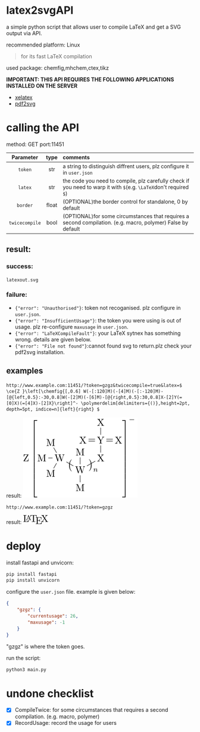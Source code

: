 # latex2svgAPI
a simple python script that allows user to compile LaTeX and get a SVG output via API.

recommended platform: Linux
> for its fast LaTeX compilation

used package: chemfig,mhchem,ctex,tikz

**IMPORTANT: THIS API REQUIRES THE FOLLOWING APPLICATIONS INSTALLED ON THE SERVER**
- [xelatex](https://tug.org/texlive/)
- [pdf2svg](https://github.com/dawbarton/pdf2svg)


# calling the API

method: GET
port:11451

|Parameter|type|comments|
|:--:|:--:|:---|
|`token`|str|a string to distinguish diffrent users, plz configure it in `user.json`|
|`latex`|str|the code you need to compile, plz carefully check if you need to warp it with `$`(e.g. `\LaTeX`don't required `$`)|
|`border`|float|(OPTIONAL)the border control for standalone, 0 by default|
|`twicecompile`|bool|(OPTIONAL)for some circumstances that requires a second compilation. (e.g. macro, polymer) False by default|

## result:

### success:
`latexout.svg`

### failure:
- `{"error": "Unauthorised"}`: token not recoganised. plz configure in `user.json`.
- `{"error": "InsufficientUsage"}`: the token you were using is out of usage. plz re-configure `maxusage` in `user.json`.
- `{"error": "LaTeXCompileFault"}`: your LaTeX sytnex has something wrong. details are given below.
- `{"error": "File not found"}`:cannot found svg to return.plz check your pdf2svg installation.

## examples

```
http://www.example.com:11451/?token=gzgz&twicecompile=true&latex=$ \ce{Z }\left[\chemfig{[,0.6] W(-[:120]M)(-[4]M)(-[:-120]M)-[@{left,0.5}:-30,0.8]W(-[2]M)(-[6]M)-[@{right,0.5}:30,0.8]X-[2]Y(=[0]X)(=[4]X)-[2]X}\right]^- \polymerdelim[delimiters={()},height=2pt, depth=5pt, indice=n]{left}{right} $

```

result:
![](https://raw.githubusercontent.com/Lucas2011wastaken/latex2svgAPI/refs/heads/main/cache/1740027670.3095944/latexoutput.svg)

```
http://www.example.com:11451/?token=gzgz
```

result:
![](https://raw.githubusercontent.com/Lucas2011wastaken/latex2svgAPI/refs/heads/main/cache/1740027512.4471781/latexoutput.svg)
# deploy

install fastapi and unvicorn:

```bash
pip install fastapi
pip install unvicorn
```

configure the `user.json` file. example is given below:

```json
{
    "gzgz": {
        "currentusage": 26,
        "maxusage": -1
    }
}
```

"gzgz" is where the token goes.


run the script:

```bash
python3 main.py
```

# undone checklist

- [x] CompileTwice: for some circumstances that requires a second compilation. (e.g. macro, polymer)
- [x] RecordUsage: record the usage for users

